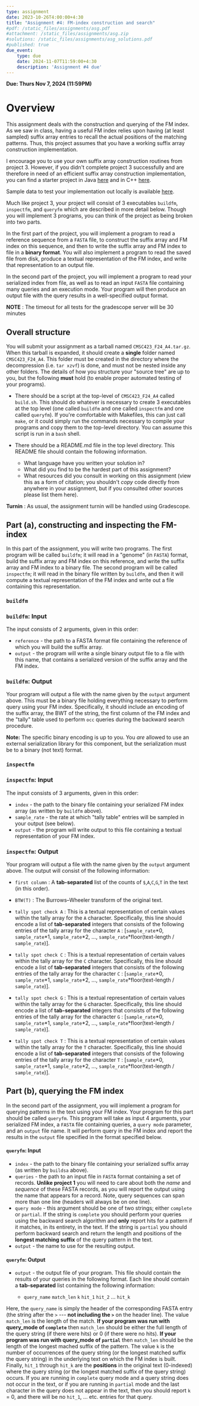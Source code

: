 ```yaml
---
type: assignment
date: 2023-10-26T4:00:00+4:30
title: "Assignment #4: FM-index construction and search"
#pdf: /static_files/assignments/asg.pdf
#attachment: /static_files/assignments/asg.zip
#solutions: /static_files/assignments/asg_solutions.pdf
#published: true
due_event: 
    type: due
    date: 2024-11-07T11:59:00+4:30
    description: 'Assignment #4 due'
---
```


**Due: Thurs Nov 7, 2024 (11:59PM)**  

# Overview

This assignment deals with the construction and querying of the FM index.  As we saw in class, having a useful FM index relies upon having (at least sampled) suffix array entries to recall the actual positions of the matching patterns. Thus, this project assumes that you have a working suffix array construction implementation.

I encourage you to use your own suffix array construction routines from project 3.  However, if you didn't complete project 3 successfully and are therefore in need of an efficient suffix array construction implementation, you can find a starter project in Java [here](https://github.com/umd-cmsc423/f2024_project4_sample_java) and in C++ [here](https://github.com/umd-cmsc423/f2024_project4_sample_cpp).

Sample data to test your implementation out locally is available [here](https://github.com/umd-cmsc423/f2024_project4_sample_data).

Much like project 3, your project will consist of 3 executables `buildfm`, `inspectfm`, and `queryfm` which are described in more detail below.  Though you will implement 3 programs, you can think of the project as being broken into two parts.

In the first part of the project, you will implement a program to read a reference sequence from a `FASTA` file, to construct the suffix array and FM index on this sequence, and then to write the suffix array and FM index to file in a **binary format**.  You will also implement a program to read the saved file from disk, produce a textual representation of the FM index, and write that representation to an output file.

In the second part of the project, you will implement a program to read your serialized index from file, as well as to read an input `FASTA` file containing many queries and an execution mode.  Your program will then produce an output file with the query results in a well-specified output format.

**NOTE** : The timeout for all tests for the gradescope server will be 30 minutes

## Overall structure

You will submit your assignment as a tarball named `CMSC423_F24_A4.tar.gz`.  When this tarball is expanded, it should create a **single** folder named `CMSC423_F24_A4`.  This folder must be created in the directory where the decompression (i.e. `tar xzvf`) is done, and must not be nested inside any other folders. The details of how you structure your "source tree" are up to you, but the following **must** hold (to enable proper automated testing of your programs).

 * There should be a script at the top-level of `CMSC423_F24_A4` called `build.sh`.  This should do whatever is necessary to create 3 executables at the top level (one called `buildfm` and one called `inspectfm` and one called `queryfm`).  If you're comfortable with Makefiles, this can just call `make`, or it could simply run the commands necessary to compile your programs and copy them to the top-level directory.  You can assume this script is run in a `bash` shell.
 
 * There should be a README.md file in the top level directory.  This README file should contain the following information.
     
     - What language have you written your solution in?
     - What did you find to be the hardest part of this assignment?
     - What resources did you consult in working on this assignment (view this as a form of citation; you shouldn't _copy_ code directly from anywhere in your assignment, but if you consulted other sources please list them here).

**Turnin** : As usual, the assignment turnin will be handled using Gradescope.  

## Part (a), constructing and inspecting the FM-index

In this part of the assignment, you will write two programs.  The first program will be called `buildfm`; it will read in a "genome" (in `FASTA`) format, build the suffix array and FM index on this reference, and write the suffix array and FM index to a binary file.  The second program will be called `inspectfm`; it will read in the binary file written by `buildfm`, and then it will compute a textual representation of the FM index and write out a file containing this representation. 

### `buildfm`

### `buildfm`: Input 

The input consists of 2 arguments, given in this order:

* `reference` - the path to a FASTA format file containing the reference of which you will build the suffix array.
* `output` - the program will write a single binary output file to a file with this name, that contains a serialized version of the suffix array and the FM index.

### `buildfm`: Output

Your program will output a file with the name given by the `output` argument above.  This must be a binary file holding everything necessary to perform query using your FM index. Specifically, it should include an encoding of the suffix array, the BWT of the string, the first column of the FM index and the "tally" table used to perform `occ` queries during the backward search procedure.

**Note:** The specific binary encoding is up to you. You _are_ allowed to use an external serialization library for this component, but the serialization must be to a binary (not text) format.  

### `inspectfm`
### `inspectfm`: Input 

The input consists of 3 arguments, given in this order:

* `index` - the path to the binary file containing your serialized FM index array (as written by `buildfm` above).
* `sample_rate` - the rate at which "tally table" entries will be sampled in your output (see below).
* `output` - the program will write output to this file containing a textual representation of your FM index.

### `inspectfm`: Output

Your program will output a file with the name given by the `output` argument above.  The output will consist of the following information: 

 * `first column` : A **tab-separated** list of the counts of `$`,`A`,`C`,`G`,`T` in the text (in this order).

 * `BTW(T)` : The Burrows–Wheeler transform of the original text.

 * `tally spot check A` : This is a textual representation of certain values within the tally array for the `A` character.  Specifically, this line should encode a list of **tab-separated** integers that consists of the following entries of the tally array for the character `A` : [`sample_rate`*0, `sample_rate`*1, `sample_rate`*2, ..., `sample_rate`*floor(text-length / `sample_rate`)]. 

 * `tally spot check C` : This is a textual representation of certain values within the tally array for the `C` character.  Specifically, this line should encode a list of **tab-separated** integers that consists of the following entries of the tally array for the character `C` : [`sample_rate`*0, `sample_rate`*1, `sample_rate`*2, ..., `sample_rate`*floor(text-length / `sample_rate`)]. 

 * `tally spot check G` : This is a textual representation of certain values within the tally array for the `G` character.  Specifically, this line should encode a list of **tab-separated** integers that consists of the following entries of the tally array for the character `G` : [`sample_rate`*0, `sample_rate`*1, `sample_rate`*2, ..., `sample_rate`*floor(text-length / `sample_rate`)]. 

 * `tally spot check T` : This is a textual representation of certain values within the tally array for the `T` character.  Specifically, this line should encode a list of **tab-separated** integers that consists of the following entries of the tally array for the character `T` : [`sample_rate`*0, `sample_rate`*1, `sample_rate`*2, ..., `sample_rate`*floor(text-length / `sample_rate`)]. 

## Part (b), querying the FM index

In the second part of the assignment, you will implement a program for querying patterns in the text using your FM index. Your program for this part should be called `queryfm`.  This program will take as input 4 arguments, your serialized
FM index, a `FASTA` file containing queries, a `query mode` parameter, and an `output` file name.  It will perform query in the FM index and report the results in the `output` file specified in the format specified below.

#### `queryfm`: Input

* `index` - the path to the binary file containing your serialized suffix array (as written by `buildsa` above).
* `queries` - the path to an input file in `FASTA` format containing a set of records. **Unlike project 1** you will need to care about both the _name_ and _sequence_ of these FASTA records, as you will report the output using the name that appears for a record.  Note, query sequences can span more than one line (headers will always be on one line).
* `query mode` - this argument should be one of two strings; either `complete` or `partial`. If the string is `complete` you should perform your queries using the backward search algorithm and **only** report hits for a pattern if it matches, in its entirety, in the text.  If the string is `partial` you should perform backward search and return the length and positions of the **longest matching suffix** of the query pattern in the text.
* `output` - the name to use for the resulting output.

#### `queryfm`: Output

* `output` - the output file of your program. This file should contain the results of your queries in the following format.  Each line should contain a **tab-separated** list containing the following information:

    * `query_name`  `match_len` `k` `hit_1` `hit_2` ... `hit_k`

Here, the `query_name` is simply the header of the corresponding FASTA entry (the string after the `>` --- **not including the `>`** on the header line).  The value `match_len` is the length of the match.  **If your program was run with query_mode of `complete`** then `match_len` should be either the full length of the query string (if there were hits) or 0 (if there were no hits).  **If your program was run with query_mode of `partial`** then `match_len` should be the length of the longest mached suffix of the pattern. The value `k` is the number of occurrences of the query string (or the longest matched suffix the query string) in the underlying text on which the FM index is built.  Finally, `hit_1` through `hit_k` are the **positions** in the original text (0-indexed) where the query string (or the longest matched suffix of the query string) occurs.  If you are running in `complete` query mode and a query string does not occur in the text, or if you are running in `partial` mode and the last character in the query does not appear in the text, then you should report `k` = 0, and there will be no `hit_1`, ... etc. entries for that query.

